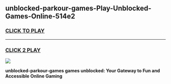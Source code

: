
## unblocked-parkour-games-Play-Unblocked-Games-Online-514e2
<h3>
<a href="https://premium76.site?title=unblocked-parkour-games&ref=24A">CLICK TO PLAY</a></h3>
<hr>

<h3>
<a href="https://premium76.site?title=unblocked-parkour-games&ref=24A">CLICK 2 PLAY</a>
  
</h3>

<a href="https://premium76.site?title=unblocked-parkour-games&ref=24A"><img src="https://clearcache.store/games.png"></a>


**unblocked-parkour-games games unblocked: Your Gateway to Fun and Accessible Online Gaming**
